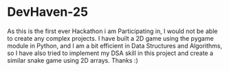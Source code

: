 # DevHaven-25
As this is the first ever Hackathon i am Participating in, I would not be able to create any complex projects. I have built a 2D game using the pygame module in Python, and I am a bit efficient in Data Structures and Algorithms, so I have also tried to implement my DSA skill in this project and create a similar snake game using 2D arrays.
Thanks :)
